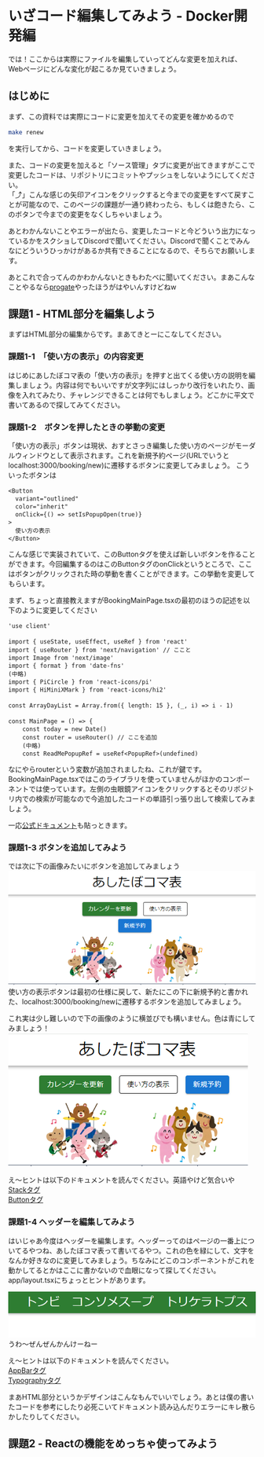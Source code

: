 # いざコード編集してみよう - Docker開発編
では！ここからは実際にファイルを編集していってどんな変更を加えれば、Webページにどんな変化が起こるか見ていきましょう。

## はじめに
まず、この資料では実際にコードに変更を加えてその変更を確かめるので
```bash
make renew
```
を実行してから、コードを変更していきましょう。

また、コードの変更を加えると「ソース管理」タブに変更が出てきますがここで変更したコードは、リポジトリにコミットやプッシュをしないようにしてください。  
「⤴」こんな感じの矢印アイコンをクリックすると今までの変更をすべて戻すことが可能なので、このページの課題が一通り終わったら、もしくは飽きたら、このボタンで今までの変更をなくしちゃいましょう。

あとわかんないことやエラーが出たら、変更したコードと今どういう出力になっているかをスクショしてDiscordで聞いてください。Discordで聞くことでみんなにどういうひっかけがあるか共有できることになるので、そちらでお願いします。

あとこれで合ってんのかわかんないときもわたべに聞いてください。まあこんなことやるなら[progate](https://prog-8.com/)やったほうがはやいんすけどねw

## 課題1 - HTML部分を編集しよう
まずはHTML部分の編集からです。まあてきとーにこなしてください。

### 課題1-1　「使い方の表示」の内容変更
はじめにあしたぼコマ表の「使い方の表示」を押すと出てくる使い方の説明を編集しましょう。内容は何でもいいですが文字列にはしっかり改行をいれたり、画像を入れてみたり、チャレンジできることは何でもしましょう。どこかに平文で書いてあるので探してみてください。

### 課題1-2　ボタンを押したときの挙動の変更
「使い方の表示」ボタンは現状、おすとさっき編集した使い方のページがモーダルウィンドウとして表示されます。これを新規予約ページ(URLでいうとlocalhost:3000/booking/new)に遷移するボタンに変更してみましょう。
こういったボタンは
```tsx
<Button
  variant="outlined"
  color="inherit"
  onClick={() => setIsPopupOpen(true)}
>
  使い方の表示
</Button>
```
こんな感じで実装されていて、このButtonタグを使えば新しいボタンを作ることができます。今回編集するのはこのButtonタグのonClickというところで、ここはボタンがクリックされた時の挙動を書くことができます。この挙動を変更してもらいます。

まず、ちょっと直接教えますがBookingMainPage.tsxの最初のほうの記述を以下のように変更してください
```tsx
'use client'

import { useState, useEffect, useRef } from 'react'
import { useRouter } from 'next/navigation' // ここと
import Image from 'next/image'
import { format } from 'date-fns'
(中略)
import { PiCircle } from 'react-icons/pi'
import { HiMiniXMark } from 'react-icons/hi2'

const ArrayDayList = Array.from({ length: 15 }, (_, i) => i - 1)

const MainPage = () => {
	const today = new Date()
    const router = useRouter() // ここを追加
	(中略)
	const ReadMePopupRef = useRef<PopupRef>(undefined)
```
なにやらrouterという変数が追加されましたね、これが鍵です。BookingMainPage.tsxではこのライブラリを使っていませんがほかのコンポーネントでは使っています。左側の虫眼鏡アイコンをクリックするとそのリポジトリ内での検索が可能なので今追加したコードの単語引っ張り出して検索してみましょう。

一応[公式ドキュメント](https://nextjs.org/docs/pages/api-reference/functions/use-router)も貼っときます。

### 課題1-3 ボタンを追加してみよう
では次に下の画像みたいにボタンを追加してみましょう
![alt text](image.png)
使い方の表示ボタンは最初の仕様に戻して、新たにこの下に新規予約と書かれた、localhost:3000/booking/newに遷移するボタンを追加してみましょう。

これ実は少し難しいので下の画像のように横並びでも構いません。色は青にしてみましょう！
![alt text](image-1.png)

え～ヒントは以下のドキュメントを読んでください。英語やけど気合いや  
[Stackタグ](https://mui.com/material-ui/react-stack/)  
[Buttonタグ](https://mui.com/material-ui/react-button/)  

### 課題1-4 ヘッダーを編集してみよう
はいじゃあ今度はヘッダーを編集します。ヘッダーってのはページの一番上についてるやつね、あしたぼコマ表って書いてるやつ。これの色を緑にして、文字をなんか好きなのに変更してみましょう。ちなみにどこのコンポーネントがこれを動かしてるとかはここに書かないので血眼になって探してください。app/layout.tsxにちょっとヒントがあります。

![alt text](image-2.png)
うわ～ぜんぜんかんけーねー

え～ヒントは以下のドキュメントを読んでください。  
[AppBarタグ](https://mui.com/material-ui/react-app-bar/)  
[Typographyタグ](https://mui.com/material-ui/react-typography/)  

まあHTML部分というかデザインはこんなもんでいいでしょう。あとは僕の書いたコードを参考にしたり必死こいてドキュメント読み込んだりエラーにキレ散らかしたりしてください。

## 課題2 - Reactの機能をめっちゃ使ってみよう

